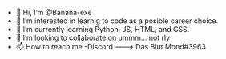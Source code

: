 - 👋 Hi, I’m @Banana-exe
- 👀 I’m interested in learnig to code as a posible career choice.
- 🌱 I’m currently learning Python, JS, HTML, and CSS.
- 💞️ I’m looking to collaborate on ummm... not rly
- 📫 How to reach me -Discord ---> Das Blut Mond#3963 

<!---
Banana-exe/Banana-exe is a ✨ special ✨ repository because its `README.md` (this file) appears on your GitHub profile.
You can click the Preview link to take a look at your changes.
--->
